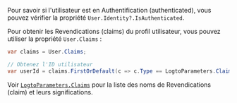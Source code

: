 Pour savoir si l'utilisateur est en Authentification (authenticated), vous pouvez vérifier la propriété `User.Identity?.IsAuthenticated`.

Pour obtenir les Revendications (claims) du profil utilisateur, vous pouvez utiliser la propriété `User.Claims` :

```csharp
var claims = User.Claims;

// Obtenez l'ID utilisateur
var userId = claims.FirstOrDefault(c => c.Type == LogtoParameters.Claims.Subject)?.Value;
```

Voir [`LogtoParameters.Claims`](https://github.com/logto-io/csharp/blob/master/src/Logto.AspNetCore.Authentication/LogtoParameters.cs) pour la liste des noms de Revendications (claim) et leurs significations.
